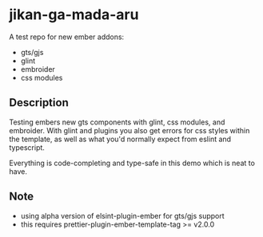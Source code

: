 # jikan-ga-mada-aru

A test repo for new ember addons:

- gts/gjs
- glint
- embroider
- css modules

## Description

Testing embers new gts components with glint, css modules, and embroider. With glint and plugins you also get errors for css styles within the template, as well as what you'd normally expect from eslint and typescript.

Everything is code-completing and type-safe in this demo which is neat to have.

## Note

- using alpha version of elsint-plugin-ember for gts/gjs support
- this requires prettier-plugin-ember-template-tag >= v2.0.0
